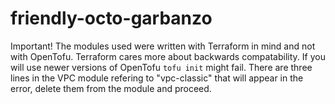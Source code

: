 # friendly-octo-garbanzo
Important!
The modules used were written with Terraform in mind and not with OpenTofu.
Terraform cares more about backwards compatability.
If you will use newer versions of OpenTofu `tofu init` might fail.
There are three lines in the VPC module refering to "vpc-classic" that will appear in the error, delete them from the module and proceed.